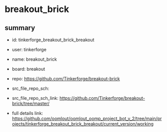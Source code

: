 # breakout_brick
 
## summary 
* id: tinkerforge_breakout_brick_breakout
* user: tinkerforge
* name: breakout_brick
* board: breakout
* repo: https://github.com/Tinkerforge/breakout-brick



* src_file_repo_sch: 
* src_file_repo_sch_link: https://github.com/Tinkerforge/breakout-brick/tree/master/
* full details link: https://github.com/oomlout/oomlout_oomp_project_bot_v_2/tree/main/projects/tinkerforge_breakout_brick_breakout/current_version/working  







